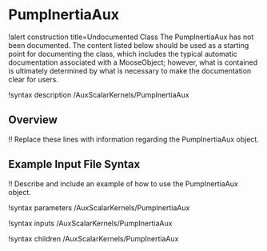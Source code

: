# PumpInertiaAux

!alert construction title=Undocumented Class
The PumpInertiaAux has not been documented. The content listed below should be used as a starting point for
documenting the class, which includes the typical automatic documentation associated with a
MooseObject; however, what is contained is ultimately determined by what is necessary to make the
documentation clear for users.

!syntax description /AuxScalarKernels/PumpInertiaAux

## Overview

!! Replace these lines with information regarding the PumpInertiaAux object.

## Example Input File Syntax

!! Describe and include an example of how to use the PumpInertiaAux object.

!syntax parameters /AuxScalarKernels/PumpInertiaAux

!syntax inputs /AuxScalarKernels/PumpInertiaAux

!syntax children /AuxScalarKernels/PumpInertiaAux
